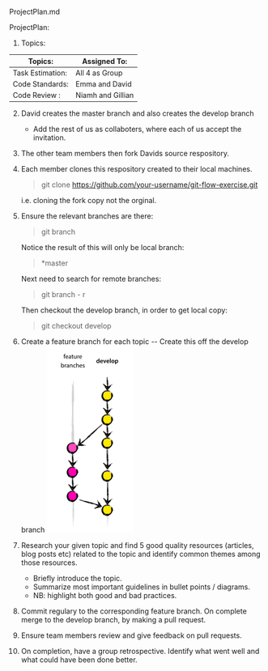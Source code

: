 ProjectPlan.md

 ProjectPlan: 

1. Topics:

Topics: | Assigned To:
------------ | -------------
Task Estimation: |  All 4 as Group
Code Standards: |   Emma and David
Code Review :   |   Niamh and Gillian



2. David creates the master branch and also creates the develop branch 
    - Add the rest of us as collaboters, where each of us accept the invitation.

3. The other team members then fork Davids source respository.

4. Each member clones this respository created to their local machines. 
    > git clone https://github.com/your-username/git-flow-exercise.git

    i.e. cloning the fork copy not the orginal.  

5. Ensure the relevant branches are there:
    > git branch 

    Notice the result of this will only be local branch:
    >*master

    Next need to search for remote branches:
    > git branch - r
    
    Then checkout the develop branch, in order to get local copy:
    > git checkout develop

6. Create a feature branch for each topic -- Create this off the develop branch 
    ![](feature_branch_develop.png)

7. Research your given topic and find 5 good quality resources (articles, blog posts etc) related to the topic and identify common themes among those resources. 

    - Briefly introduce the topic.
    - Summarize most important guidelines in bullet points / diagrams.  
    - NB: highlight both good and bad practices. 

8. Commit regulary to the corresponding feature branch. On complete merge to the develop branch, by making a pull request. 

9. Ensure team members review and give feedback on pull requests. 

10. On completion, have a group retrospective. Identify what went well and what could have been done better.



